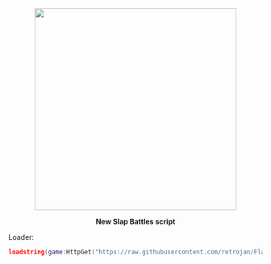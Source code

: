 <div align="center">
  
  <img src="https://github.com/user-attachments/assets/ad76d52a-440a-48a6-8236-b419ad88ea80" width="400">
  
  <p>
    <strong>New Slap Battles script</strong>
  </p>
</div>



Loader:
```lua
loadstring(game:HttpGet("https://raw.githubusercontent.com/retrojan/FlameUINT/main/main.lua"))()
